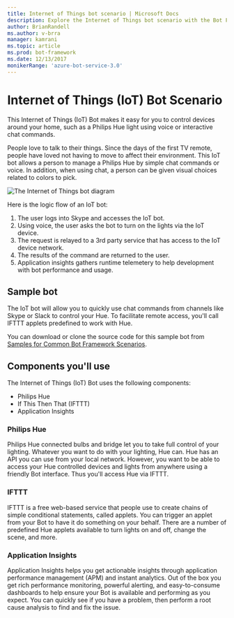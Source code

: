 ```yaml
---
title: Internet of Things bot scenario | Microsoft Docs
description: Explore the Internet of Things bot scenario with the Bot Framework.
author: BrianRandell
ms.author: v-brra
manager: kamrani
ms.topic: article
ms.prod: bot-framework
ms.date: 12/13/2017
monikerRange: 'azure-bot-service-3.0'
---
```

# Internet of Things (IoT) Bot Scenario
This Internet of Things (IoT) Bot makes it easy for you to control devices around your home, such as a Philips Hue light using voice or interactive chat commands.

People love to talk to their things. Since the days of the first TV remote, people have loved not having to move to affect their environment. This IoT bot allows a person to manage a Philips Hue by simple chat commands or voice. In addition, when using chat, a person can be given visual choices related to colors to pick.

![The Internet of Things bot diagram](~/media/scenarios/bot-service-scenario-iot-bot.png)

Here is the logic flow of an IoT bot:

1. The user logs into Skype and accesses the IoT bot.
2. Using voice, the user asks the bot to turn on the lights via the IoT device.
3. The request is relayed to a 3rd party service that has access to the IoT device network.
4. The results of the command are returned to the user.
5. Application insights gathers runtime telemetery to help development with bot performance and usage.

## Sample bot
The IoT bot will allow you to quickly use chat commands from channels like Skype or Slack to control your Hue. To facilitate remote access, you'll call IFTTT applets predefined to work with Hue.

You can download or clone the source code for this sample bot from [Samples for Common Bot Framework Scenarios](https://aka.ms/bot/scenarios).

## Components you'll use
The Internet of Things (IoT) Bot uses the following components:
-   Philips Hue
-   If This Then That (IFTTT)
-   Application Insights

### Philips Hue
Philips Hue connected bulbs and bridge let you to take full control of your lighting. Whatever you want to do with your lighting, Hue can. Hue has an API you can use from your local network. However, you want to be able to access your Hue controlled devices and lights from anywhere using a friendly Bot interface. Thus you'll access Hue via IFTTT.

### IFTTT
IFTTT is a free web-based service that people use to create chains of simple conditional statements, called applets. You can trigger an applet from your Bot to have it do something on your behalf. There are a number of predefined Hue applets available to turn lights on and off, change the scene, and more.

### Application Insights
Application Insights helps you get actionable insights through application performance management (APM) and instant analytics. Out of the box you get rich performance monitoring, powerful alerting, and easy-to-consume dashboards to help ensure your Bot is available and performing as you expect. You can quickly see if you have a problem, then perform a root cause analysis to find and fix the issue.
